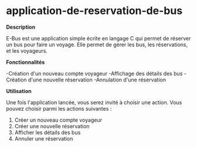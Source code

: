 # application-de-reservation-de-bus

**Description**

E-Bus est une application simple écrite en langage C qui permet de réserver un bus pour faire un voyage. Elle permet de gérer les bus, les réservations, et les voyageurs.

**Fonctionnalités**

-Création d'un nouveau compte voyageur
-Affichage des détails des bus
-Création d'une nouvelle réservation
-Annulation d'une réservation


**Utilisation**

Une fois l'application lancée, vous serez invité à choisir une action. Vous pouvez choisir parmi les actions suivantes :
1. Créer un nouveau compte voyageur
2. Créer une nouvelle réservation
3. Afficher les détails des bus
4. Annuler une réservation
